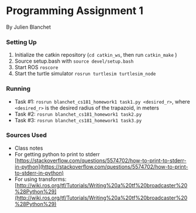 
# Programming Assignment 1
By Julien Blanchet


### Setting Up
1. Initialize the catkin repository (`cd catkin_ws`, then run `catkin_make` )
1. Source setup.bash with `source devel/setup.bash`
1. Start ROS `roscore`
1. Start the turtle simulator `rosrun turtlesim turtlesim_node`

### Running
* Task #1: `rosrun blanchet_cs181_homework1 task1.py <desired_r>`, where `<desired_r>` is the desired radius of the trapazoid, in meters
* Task #2: `rosrun blanchet_cs181_homework1 task2.py`
* Task #3: `rosrun blanchet_cs181_homework1 task3.py`


### Sources Used
* Class notes
* For getting python to print to stderr [https://stackoverflow.com/questions/5574702/how-to-print-to-stderr-in-python](https://stackoverflow.com/questions/5574702/how-to-print-to-stderr-in-python)
* For using transforms: [http://wiki.ros.org/tf/Tutorials/Writing%20a%20tf%20broadcaster%20%28Python%29](http://wiki.ros.org/tf/Tutorials/Writing%20a%20tf%20broadcaster%20%28Python%29)